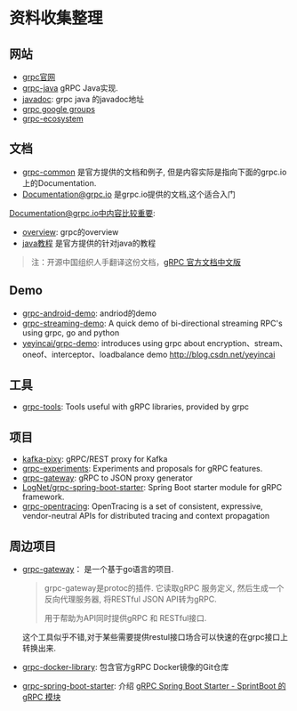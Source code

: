 # 资料收集整理

## 网站

- [grpc官网](http://www.grpc.io/)
- [grpc-java](https://github.com/grpc/grpc-java) gRPC Java实现.
- [javadoc](http://www.grpc.io/grpc-java/javadoc/index.html): grpc java 的javadoc地址
- [grpc google groups](https://groups.google.com/forum/#!forum/grpc-io)
- [grpc-ecosystem](https://github.com/grpc-ecosystem)

## 文档

- [grpc-common](http://github.com/grpc/grpc-common) 是官方提供的文档和例子, 但是内容实际是指向下面的grpc.io上的Documentation.
- [Documentation@grpc.io](http://www.grpc.io/docs/) 是grpc.io提供的文档,这个适合入门

Documentation@grpc.io中内容比较重要:

- [overview](http://www.grpc.io/docs/index.html): grpc的overview
- [java教程](http://www.grpc.io/docs/tutorials/basic/java.html) 是官方提供的针对java的教程

> 注：开源中国组织人手翻译这份文档，[gRPC 官方文档中文版](http://doc.oschina.net/grpc?t=58011)

## Demo

- [grpc-android-demo](https://github.com/Lovoo/grpc-android-demo): andriod的demo
- [grpc-streaming-demo](https://github.com/ridha/grpc-streaming-demo): A quick demo of bi-directional streaming RPC's using grpc, go and python
- [yeyincai/grpc-demo](https://github.com/yeyincai/grpc-demo): introduces using grpc about encryption、stream、oneof、interceptor、loadbalance demo http://blog.csdn.net/yeyincai

## 工具

- [grpc-tools](https://github.com/grpc/grpc-tools): Tools useful with gRPC libraries, provided by grpc

## 项目

- [kafka-pixy](https://github.com/mailgun/kafka-pixy): gRPC/REST proxy for Kafka
- [grpc-experiments](https://github.com/grpc/grpc-experiments): Experiments and proposals for gRPC features.
- [grpc-gateway](https://github.com/grpc-ecosystem/grpc-gateway): gRPC to JSON proxy generator
- [LogNet/grpc-spring-boot-starter](https://github.com/LogNet/grpc-spring-boot-starter): Spring Boot starter module for gRPC framework.
- [grpc-opentracing](https://github.com/grpc-ecosystem/grpc-opentracing): OpenTracing is a set of consistent, expressive, vendor-neutral APIs for distributed tracing and context propagation

## 周边项目

- [grpc-gateway](https://github.com/gengo/grpc-gateway)： 是一个基于go语言的项目.

    > grpc-gateway是protoc的插件. 它读取gRPC 服务定义, 然后生成一个反向代理服务器, 将RESTful JSON API转为gRPC.
    >
    > 用于帮助为API同时提供gRPC 和 RESTful接口.

    这个工具似乎不错,对于某些需要提供restul接口场合可以快速的在grpc接口上转换出来.

- [grpc-docker-library](https://github.com/grpc/grpc-docker-library): 包含官方gRPC Docker镜像的Git仓库
- [grpc-spring-boot-starter](https://github.com/yidongnan/grpc-spring-boot-starter): 介绍 [gRPC Spring Boot Starter - SprintBoot 的 gRPC 模块](https://www.v2ex.com/t/343538)




